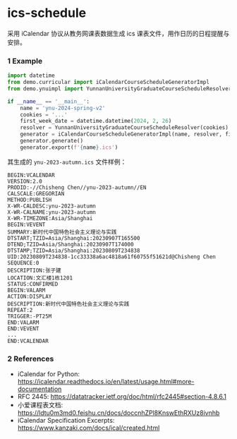 # ics-schedule

采用 iCalendar 协议从教务网课表数据生成 ics 课表文件，用作日历的日程提醒与安排。

### 1 Example

```python
import datetime
from demo.curricular import iCalendarCourseScheduleGeneratorImpl
from demo.ynuimpl import YunnanUniversityGraduateCourseScheduleResolver

if __name__ == '__main__':
    name = 'ynu-2024-spring-v2'
    cookies = '...'
    first_week_date = datetime.datetime(2024, 2, 26)
    resolver = YunnanUniversityGraduateCourseScheduleResolver(cookies)
    generator = iCalendarCourseScheduleGeneratorImpl(name, resolver, first_week_date)
    generator.generate()
    generator.export(f'{name}.ics')
```

其生成的 `ynu-2023-autumn.ics` 文件样例：

```ics
BEGIN:VCALENDAR
VERSION:2.0
PRODID:-//Chisheng Chen//ynu-2023-autumn//EN
CALSCALE:GREGORIAN
METHOD:PUBLISH
X-WR-CALDESC:ynu-2023-autumn
X-WR-CALNAME:ynu-2023-autumn
X-WR-TIMEZONE:Asia/Shanghai
BEGIN:VEVENT
SUMMARY:新时代中国特色社会主义理论与实践
DTSTART;TZID=Asia/Shanghai:20230907T165500
DTEND;TZID=Asia/Shanghai:20230907T174000
DTSTAMP;TZID=Asia/Shanghai:20230809T234838
UID:20230809T234838-1cc33338a6ac4818a61f60755f51621d@Chisheng Chen
SEQUENCE:0
DESCRIPTION:张子建
LOCATION:文汇楼1栋1201
STATUS:CONFIRMED
BEGIN:VALARM
ACTION:DISPLAY
DESCRIPTION:新时代中国特色社会主义理论与实践
REPEAT:2
TRIGGER:-PT25M
END:VALARM
END:VEVENT
...
END:VCALENDAR
```

### 2 References

- iCalendar for Python: https://icalendar.readthedocs.io/en/latest/usage.html#more-documentation
- RFC 2445: https://datatracker.ietf.org/doc/html/rfc2445#section-4.8.6.1
- 小爱课程表文档: https://ldtu0m3md0.feishu.cn/docs/doccnhZPl8KnswEthRXUz8ivnhb
- iCalendar Specification Excerpts: https://www.kanzaki.com/docs/ical/created.html

